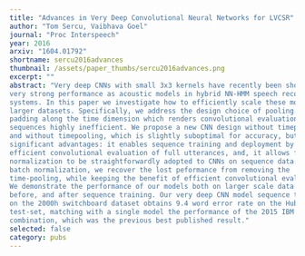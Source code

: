 ```yaml
---
title: "Advances in Very Deep Convolutional Neural Networks for LVCSR"
author: "Tom Sercu, Vaibhava Goel"
journal: "Proc Interspeech"
year: 2016
arxiv: "1604.01792"
shortname: sercu2016advances
thumbnail: /assets/paper_thumbs/sercu2016advances.png
excerpt: ""
abstract: "Very deep CNNs with small 3x3 kernels have recently been shown to achieve
very strong performance as acoustic models in hybrid NN-HMM speech recognition
systems. In this paper we investigate how to efficiently scale these models to
larger datasets. Specifically, we address the design choice of pooling and
padding along the time dimension which renders convolutional evaluation of
sequences highly inefficient. We propose a new CNN design without timepadding
and without timepooling, which is slightly suboptimal for accuracy, but has two
significant advantages: it enables sequence training and deployment by allowing
efficient convolutional evaluation of full utterances, and, it allows for batch
normalization to be straightforwardly adopted to CNNs on sequence data. Through
batch normalization, we recover the lost peformance from removing the
time-pooling, while keeping the benefit of efficient convolutional evaluation.
We demonstrate the performance of our models both on larger scale data than
before, and after sequence training. Our very deep CNN model sequence trained
on the 2000h switchboard dataset obtains 9.4 word error rate on the Hub5
test-set, matching with a single model the performance of the 2015 IBM system
combination, which was the previous best published result."
selected: false
category: pubs
---
```

